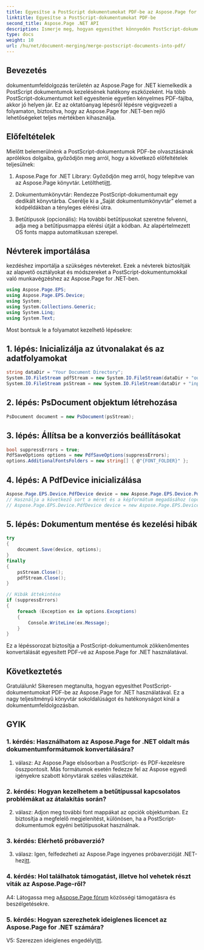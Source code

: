 ```yaml
---
title: Egyesítse a PostScript dokumentumokat PDF-be az Aspose.Page for .NET segítségével
linktitle: Egyesítse a PostScript-dokumentumokat PDF-be
second_title: Aspose.Page .NET API
description: Ismerje meg, hogyan egyesíthet könnyedén PostScript-dokumentumokat PDF-be az Aspose.Page for .NET segítségével. Növelje dokumentumfeldolgozási képességeit ezzel a lépésenkénti útmutatóval.
type: docs
weight: 10
url: /hu/net/document-merging/merge-postscript-documents-into-pdf/
---
```

## Bevezetés

dokumentumfeldolgozás területén az Aspose.Page for .NET kiemelkedik a PostScript dokumentumok kezelésének hatékony eszközeként. Ha több PostScript-dokumentumot kell egyesítenie egyetlen kényelmes PDF-fájlba, akkor jó helyen jár. Ez az oktatóanyag lépésről lépésre végigvezeti a folyamaton, biztosítva, hogy az Aspose.Page for .NET-ben rejlő lehetőségeket teljes mértékben kihasználja.

## Előfeltételek

Mielőtt belemerülnénk a PostScript-dokumentumok PDF-be olvasztásának aprólékos dolgaiba, győződjön meg arról, hogy a következő előfeltételek teljesülnek:

1.  Aspose.Page for .NET Library: Győződjön meg arról, hogy telepítve van az Aspose.Page könyvtár. Letöltheti[itt](https://releases.aspose.com/page/net/).

2. Dokumentumkönyvtár: Rendezze PostScript-dokumentumait egy dedikált könyvtárba. Cserélje ki a „Saját dokumentumkönyvtár” elemet a kódpéldákban a tényleges elérési útra.

3. Betűtípusok (opcionális): Ha további betűtípusokat szeretne felvenni, adja meg a betűtípusmappa elérési útját a kódban. Az alapértelmezett OS fonts mappa automatikusan szerepel.

## Névterek importálása

kezdéshez importálja a szükséges névtereket. Ezek a névterek biztosítják az alapvető osztályokat és módszereket a PostScript-dokumentumokkal való munkavégzéshez az Aspose.Page for .NET-ben.

```csharp
using Aspose.Page.EPS;
using Aspose.Page.EPS.Device;
using System;
using System.Collections.Generic;
using System.Linq;
using System.Text;
```

Most bontsuk le a folyamatot kezelhető lépésekre:

## 1. lépés: Inicializálja az útvonalakat és az adatfolyamokat

```csharp
string dataDir = "Your Document Directory";
System.IO.FileStream pdfStream = new System.IO.FileStream(dataDir + "outputPDF_out.pdf", System.IO.FileMode.Create, System.IO.FileAccess.Write);
System.IO.FileStream psStream = new System.IO.FileStream(dataDir + "input.ps", System.IO.FileMode.Open, System.IO.FileAccess.Read);
```

## 2. lépés: PsDocument objektum létrehozása

```csharp
PsDocument document = new PsDocument(psStream);
```

## 3. lépés: Állítsa be a konverziós beállításokat

```csharp
bool suppressErrors = true;
PdfSaveOptions options = new PdfSaveOptions(suppressErrors);
options.AdditionalFontsFolders = new string[] { @"{FONT_FOLDER}" };
```

## 4. lépés: A PdfDevice inicializálása

```csharp
Aspose.Page.EPS.Device.PdfDevice device = new Aspose.Page.EPS.Device.PdfDevice(pdfStream);
// Használja a következő sort a méret és a képformátum megadásához (opcionális)
// Aspose.Page.EPS.Device.PdfDevice device = new Aspose.Page.EPS.Device.PdfDevice(pdfStream, new System.Drawing.Size(595, 842));
```

## 5. lépés: Dokumentum mentése és kezelési hibák

```csharp
try
{
    document.Save(device, options);
}
finally
{
    psStream.Close();
    pdfStream.Close();
}

// Hibák áttekintése
if (suppressErrors)
{
    foreach (Exception ex in options.Exceptions)
    {
        Console.WriteLine(ex.Message);
    }
}
```

Ez a lépéssorozat biztosítja a PostScript-dokumentumok zökkenőmentes konvertálását egyesített PDF-vé az Aspose.Page for .NET használatával.

## Következtetés

Gratulálunk! Sikeresen megtanulta, hogyan egyesíthet PostScript-dokumentumokat PDF-be az Aspose.Page for .NET használatával. Ez a nagy teljesítményű könyvtár sokoldalúságot és hatékonyságot kínál a dokumentumfeldolgozásban.

## GYIK

### 1. kérdés: Használhatom az Aspose.Page for .NET oldalt más dokumentumformátumok konvertálására?

1. válasz: Az Aspose.Page elsősorban a PostScript- és PDF-kezelésre összpontosít. Más formátumok esetén fedezze fel az Aspose egyedi igényekre szabott könyvtárak széles választékát.

### 2. kérdés: Hogyan kezelhetem a betűtípussal kapcsolatos problémákat az átalakítás során?

2. válasz: Adjon meg további font mappákat az opciók objektumban. Ez biztosítja a megfelelő megjelenítést, különösen, ha a PostScript-dokumentumok egyéni betűtípusokat használnak.

### 3. kérdés: Elérhető próbaverzió?

 3. válasz: Igen, felfedezheti az Aspose.Page ingyenes próbaverzióját .NET-hez[itt](https://releases.aspose.com/).

### 4. kérdés: Hol találhatok támogatást, illetve hol vehetek részt viták az Aspose.Page-ről?

 A4: Látogassa meg a[Aspose.Page fórum](https://forum.aspose.com/c/page/39) közösségi támogatásra és beszélgetésekre.

### 5. kérdés: Hogyan szerezhetek ideiglenes licencet az Aspose.Page for .NET számára?

 V5: Szerezzen ideiglenes engedélyt[itt](https://purchase.aspose.com/temporary-license/).